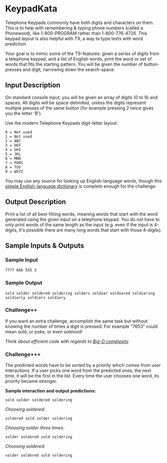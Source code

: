 # KeypadKata

Telephone Keypads commonly have both digits and characters on them. This is to help with remembering & typing phone numbers (called a Phoneword), like 1-800-PROGRAM rather than 1-800-776-4726. This keypad layout is also helpful with T9, a way to type texts with word prediction.

Your goal is to mimic some of the T9-features: given a series of digits from a telephone keypad, and a list of English words, print the word or set of words that fits the starting pattern. You will be given the number of button-presses and digit, narrowing down the search-space.

## Input Description
On standard console input, you will be given an array of digits (0 to 9) and spaces. All digits will be space-delimited, unless the digits represent multiple presses of the same button (for example pressing 2 twice gives you the letter 'B').

Use the modern Telephone Keypads digit-letter layout:

```
0 = Not used
1 = Not used
2 = ABC
3 = DEF
4 = GHI
5 = JKL
6 = MNO
7 = PQRS
8 = TUV
9 = WXYZ
```

You may use any source for looking up English-language words, though this [simple English-language dictionary](http://www.curlewcommunications.co.uk/wordlist.html) is complete enough for the challenge.

## Output Description
Print a list of all best-fitting words, meaning words that start with the word generated using the given input on a telephone keypad. You do not have to only print words of the same length as the input (e.g. even if the input is 4-digits, it's possible there are many long words that start with those 4-digits).

## Sample Inputs & Outputs

### Sample Input
```
7777 666 555 3
```

### Sample Output
```
sold solder soldered soldering solders soldier soldiered soldiering soldierly soldiers soldiery
```

### Challenge++
If you want an extra challenge, accomplish the same task but without knowing the number of times a digit is pressed. For example "7653" could mean sold, or poke, or even solenoid!

*Think about efficient code with regards to [Big-O complexity](http://en.wikipedia.org/wiki/Big_O_notation)*

### Challenge+++
The predicted words have to be sorted by a priority which comes from user interactions. If a user picks one word from the predicted ones, the next time, it will be the first in the list. Every time the user chooses one word, its priority became stronger.

**Sample interaction and output predictions:**

```
sold solder soldered soldering
```

*Choosing soldered:*

```
soldered sold solder soldering
```

*Choosing solder three times:*

```
solder soldered sold soldering
```

*Choosing soldered:*

```
solder soldered sold soldering
```